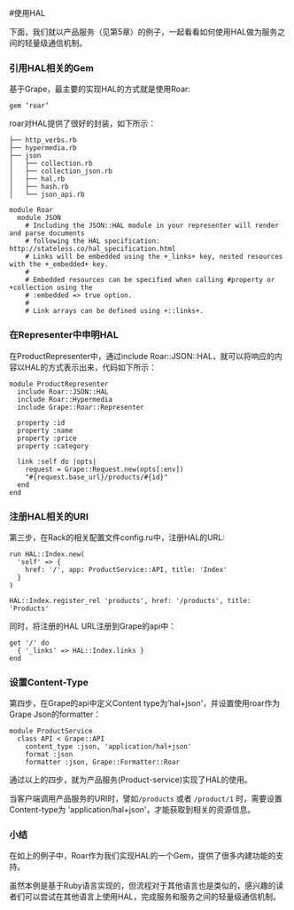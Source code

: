 #使用HAL

下面，我们就以产品服务（见第5章）的例子，一起看看如何使用HAL做为服务之间的轻量级通信机制。

### 引用HAL相关的Gem

基于Grape，最主要的实现HAL的方式就是使用Roar:

```
gem ‘roar’
```

roar对HAL提供了很好的封装，如下所示：

```
├── http_verbs.rb
├── hypermedia.rb
├── json
│   ├── collection.rb
│   ├── collection_json.rb
│   ├── hal.rb
│   ├── hash.rb
│   └── json_api.rb
```

```
module Roar
  module JSON
    # Including the JSON::HAL module in your representer will render and parse documents
    # following the HAL specification: http://stateless.co/hal_specification.html
    # Links will be embedded using the +_links+ key, nested resources with the +_embedded+ key.
    #
    # Embedded resources can be specified when calling #property or +collection using the
    # :embedded => true option.
    #
    # Link arrays can be defined using +::links+.

```


### 在Representer中申明HAL

在ProductRepresenter中，通过include Roar::JSON::HAL，就可以将响应的内容以HAL的方式表示出来，代码如下所示：

```
module ProductRepresenter
  include Roar::JSON::HAL
  include Roar::Hypermedia
  include Grape::Roar::Representer

  property :id
  property :name
  property :price
  property :category

  link :self do |opts|
    request = Grape::Request.new(opts[:env])
    "#{request.base_url}/products/#{id}"
  end
end

```

### 注册HAL相关的URI

第三步，在Rack的相关配置文件config.ru中，注册HAL的URL:

```
run HAL::Index.new(
  'self' => {
    href: '/', app: ProductService::API, title: 'Index'
  }
)

HAL::Index.register_rel 'products', href: '/products', title: 'Products'
```

同时，将注册的HAL URL注册到Grape的api中：
```
get '/' do
  { '_links' => HAL::Index.links }
end
```

### 设置Content-Type

第四步，在Grape的api中定义Content type为’hal+json'，并设置使用roar作为Grape Json的formatter：

```
module ProductService
  class API < Grape::API
    content_type :json, 'application/hal+json'
    format :json
    formatter :json, Grape::Formatter::Roar

```

通过以上的四步，就为产品服务(Product-service)实现了HAL的使用。

当客户端调用产品服务的URI时，譬如```/products``` 或者 ```/product/1``` 时，需要设置Content-type为 'application/hal+json'，才能获取到相关的资源信息。

### 小结

在如上的例子中，Roar作为我们实现HAL的一个Gem，提供了很多内建功能的支持。

虽然本例是基于Ruby语言实现的，但流程对于其他语言也是类似的，感兴趣的读者们可以尝试在其他语言上使用HAL，完成服务和服务之间的轻量级通信机制。
